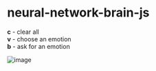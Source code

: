 # neural-network-brain-js

**c** - clear all<br/>
**v** - choose an emotion<br/>
**b** - ask for an emotion<br/>

![image](https://i.imgur.com/oeYQe2H.gif)
